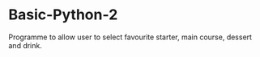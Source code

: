 # Basic-Python-2
Programme to allow user to select favourite starter, main course, dessert and drink.
